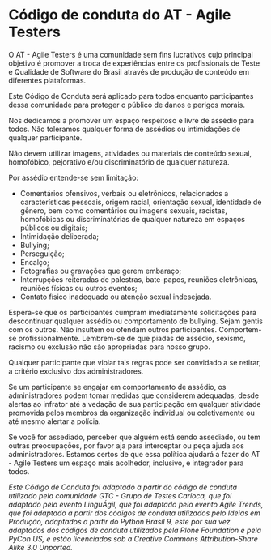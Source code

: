 # Código de conduta do AT - Agile Testers

O AT - Agile Testers é uma comunidade sem fins lucrativos cujo principal objetivo é promover a troca de experiências entre os profissionais de Teste e Qualidade de Software do Brasil através de produção de conteúdo em diferentes plataformas.

Este Código de Conduta será aplicado para todos enquanto participantes dessa comunidade para proteger o público de danos e perigos morais.

Nos dedicamos a promover um espaço respeitoso e livre de assédio para todos. Não toleramos qualquer forma de assédios ou intimidações de qualquer participante.

Não devem utilizar imagens, atividades ou materiais de conteúdo sexual, homofóbico, pejorativo e/ou discriminatório de qualquer natureza.

Por assédio entende-se sem limitação:

* Comentários ofensivos, verbais ou eletrônicos, relacionados a características pessoais, origem racial, orientação sexual, identidade de gênero, bem como comentários ou imagens sexuais, racistas, homofóbicas ou discriminatórias de qualquer natureza em espaços públicos ou digitais;
* Intimidação deliberada;
* Bullying;
* Perseguição;
* Encalço;
* Fotografias ou gravações que gerem embaraço;
* Interrupções reiteradas de palestras, bate-papos, reuniões eletrônicas, reuniões físicas ou outros eventos;
* Contato físico inadequado ou atenção sexual indesejada.

Espera-se que os participantes cumpram imediatamente solicitações para descontinuar qualquer assédio ou comportamento de bullying. Sejam gentis com os outros. Não insultem ou ofendam outros participantes. Comportem-se profissionalmente. Lembrem-se de que piadas de assédio, sexismo, racismo ou exclusão não são apropriadas para nosso grupo.

Qualquer participante que violar tais regras pode ser convidado a se retirar, a critério exclusivo dos administradores.

Se um participante se engajar em comportamento de assédio, os administradores podem tomar medidas que considerem adequadas, desde alertas ao infrator até a vedação de sua participação em qualquer atividade promovida pelos membros da organização individual ou coletivamente ou até mesmo alertar a polícia.

Se você for assediado, perceber que alguém está sendo assediado, ou tem outras preocupações, por favor aja para interceptar ou peça ajuda aos administradores. Estamos certos de que essa política ajudará a fazer do AT - Agile Testers um espaço mais acolhedor, inclusivo, e integrador para todos.

*Este Código de Conduta foi adaptado a partir do código de conduta utilizado pela comunidade GTC - Grupo de Testes Carioca, que foi adaptado pelo evento LinguÁgil, que foi adaptado pelo evento Agile Trends, que foi adaptado a partir dos códigos de conduta utilizados pelo Ideias em Produção, adaptados a partir do Python Brasil 9, este por sua vez adaptados dos códigos de conduta utilizados pela Plone Foundation e pela PyCon US, e estão licenciados sob a Creative Commons Attribution-Share Alike 3.0 Unported.*
